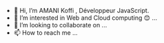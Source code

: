 - 👋 Hi, I’m AMANI Koffi , Développeur JavaScript.
- 👀 I’m interested in Web and Cloud computing 😊 ...
- 💞️ I’m looking to collaborate on ...
- 📫 How to reach me ...

<!---
ValentinAmani/ValentinAmani is a ✨ special ✨ repository because its `README.md` (this file) appears on your GitHub profile.
You can click the Preview link to take a look at your changes.
--->
